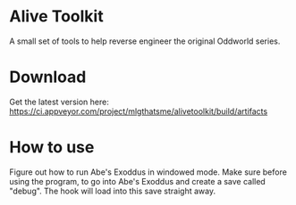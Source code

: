 # Alive Toolkit
A small set of tools to help reverse engineer the original Oddworld series.

# Download
Get the latest version here: https://ci.appveyor.com/project/mlgthatsme/alivetoolkit/build/artifacts

# How to use
Figure out how to run Abe's Exoddus in windowed mode.
Make sure before using the program, to go into Abe's Exoddus and create a save called "debug".
The hook will load into this save straight away.
